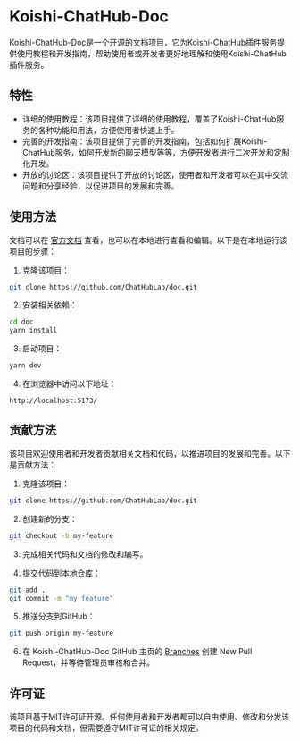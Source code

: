 # Koishi-ChatHub-Doc

Koishi-ChatHub-Doc是一个开源的文档项目，它为Koishi-ChatHub插件服务提供使用教程和开发指南，帮助使用者或开发者更好地理解和使用Koishi-ChatHub插件服务。

## 特性

- 详细的使用教程：该项目提供了详细的使用教程，覆盖了Koishi-ChatHub服务的各种功能和用法，方便使用者快速上手。
- 完善的开发指南：该项目提供了完善的开发指南，包括如何扩展Koishi-ChatHub服务，如何开发新的聊天模型等等，方便开发者进行二次开发和定制化开发。
- 开放的讨论区：该项目提供了开放的讨论区，使用者和开发者可以在其中交流问题和分享经验，以促进项目的发展和完善。

## 使用方法

文档可以在 [官方文档](https://chathub.dingyi222666.top/) 查看，也可以在本地进行查看和编辑。以下是在本地运行该项目的步骤：

1. 克隆该项目：

```bash
git clone https://github.com/ChatHubLab/doc.git
```

2. 安装相关依赖：

```bash
cd doc
yarn install
```

3. 启动项目：

```bash
yarn dev
```

4. 在浏览器中访问以下地址：

```
http://localhost:5173/
```

## 贡献方法

该项目欢迎使用者和开发者贡献相关文档和代码，以推进项目的发展和完善。以下是贡献方法：

1. 克隆该项目：

```bash
git clone https://github.com/ChatHubLab/doc.git
```

2. 创建新的分支：

```bash
git checkout -b my-feature
```

3. 完成相关代码和文档的修改和编写。

4. 提交代码到本地仓库：

```bash
git add .
git commit -m "my feature"
```

5. 推送分支到GitHub：

```bash
git push origin my-feature
```

6. 在 Koishi-ChatHub-Doc GitHub 主页的 [Branches](https://github.com/ChatHubLab/doc/branches) 创建 New Pull Request，并等待管理员审核和合并。

## 许可证

该项目基于MIT许可证开源。任何使用者和开发者都可以自由使用、修改和分发该项目的代码和文档，但需要遵守MIT许可证的相关规定。
